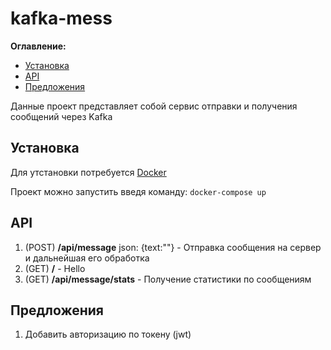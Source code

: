 # kafka-mess

**Оглавление:**

* [Установка](#Установка)
* [API](#API)
* [Предложения](#Предложения)

Данные проект представляет собой сервис отправки и получения сообщений через Kafka

## Установка

Для утстановки потребуется [Docker](https://www.docker.com/)

Проект можно запустить введя команду:  `docker-compose up`

## API

1. (POST) **/api/message** json: {text:""} - Отправка сообщения на сервер и дальнейшая его обработка
2. (GET) **/** - Hello
3. (GET) **/api/message/stats**  - Получение статистики по сообщениям


## Предложения

1. Добавить авторизацию по токену (jwt)

